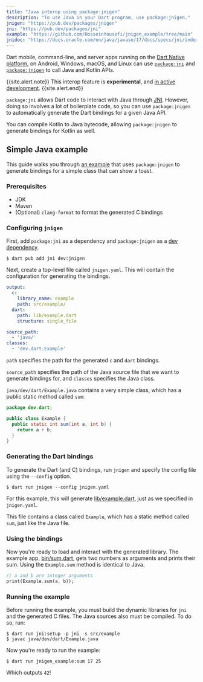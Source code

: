 ```yaml
---
title: "Java interop using package:jnigen"
description: "To use Java in your Dart program, use package:jnigen."
jnigen: "https://pub.dev/packages/jnigen"
jni: "https://pub.dev/packages/jni"
example: "https://github.com/HosseinYousefi/jnigen_example/tree/main"
jnidoc: "https://docs.oracle.com/en/java/javase/17/docs/specs/jni/index.html"
---
```


Dart mobile, command-line, and server apps
running on the [Dart Native platform](/overview#platform), on Android, Windows,
macOS, and Linux can use [`package:jni`]({{page.jni}})
and [`package:jnigen`]({{page.jnigen}})
to call Java and Kotlin APIs.

{{site.alert.note}}
  This interop feature is **experimental**,
  and [in active development](https://github.com/dart-lang/sdk/issues/49674).
{{site.alert.end}}

`package:jni` allows Dart code to interact
with Java through [JNI]({{page.jnidoc}}). 
However, doing so involves a lot of boilerplate code,
so you can use `package:jnigen` to automatically generate
the Dart bindings for a given Java API.

You can compile Kotlin to Java bytecode, allowing `package:jnigen`
to generate bindings for Kotlin as well.

## Simple Java example

This guide walks you through [an example]({{page.example}})
that uses `package:jnigen` to generate bindings for a simple class
that can show a toast.

### Prerequisites

* JDK
* Maven
* (Optional) `clang-format` to format the generated C bindings

### Configuring `jnigen`

First, add `package:jni` as a dependency and `package:jnigen`
as a [dev dependency][].

[dev dependency]: /tools/pub/dependencies#dev-dependencies

```terminal
$ dart pub add jni dev:jnigen
```

Next, create a top-level file called `jnigen.yaml`. This will contain
the configuration for generating the bindings.

```yaml
output:
  c:
    library_name: example
    path: src/example/
  dart:
    path: lib/example.dart
    structure: single_file

source_path:
  - 'java/' 
classes:
  - 'dev.dart.Example'
```

`path` specifies the path for the generated `c` and `dart` bindings.

`source_path` specifies the path of the Java source file that we want to
generate bindings for, and `classes` specifies the Java class.

`java/dev/dart/Example.java` contains a very simple class, which has a public
static method called `sum`:

```java
package dev.dart;

public class Example {
  public static int sum(int a, int b) {
    return a + b;
  }
}
```

### Generating the Dart bindings

To generate the Dart (and C) bindings, run `jnigen` and specify the config file
using the `--config` option.

```terminal
$ dart run jnigen --config jnigen.yaml
```

For this example, this will generate
[lib/example.dart]({{page.example}}/lib/example.dart), just as we specified in
`jnigen.yaml`.

This file contains a class called `Example`, which has a static method called
`sum`, just like the Java file.

### Using the bindings

Now you're ready to load and interact with the generated library.
The example app, [bin/sum.dart]({{page.example}}/bin/sum.dart), gets two numbers
as arguments and prints their sum. Using the `Example.sum` method is identical
to Java.

```dart
// a and b are integer arguments
print(Example.sum(a, b));
```

### Running the example

Before running the example, you must build the dynamic libraries for `jni` and
the generated C files. The Java sources also must be compiled. To do so, run:

```terminal
$ dart run jni:setup -p jni -s src/example
$ javac java/dev/dart/Example.java
```

Now you're ready to run the example:

```terminal
$ dart run jnigen_example:sum 17 25
```

Which outputs `42`!
